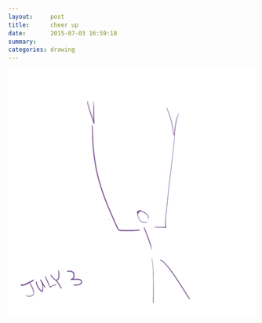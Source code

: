```yaml
---
layout:     post
title:      cheer up
date:       2015-07-03 16:59:18
summary:    
categories: drawing
---
```

![cheer up](/images/_diary/cheer-up.png "V^V")